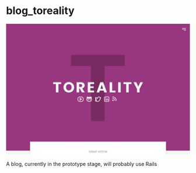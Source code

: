 # blog_toreality

![](./prototype/homepage1.png)

A blog, currently in the prototype stage, will probably use Rails
